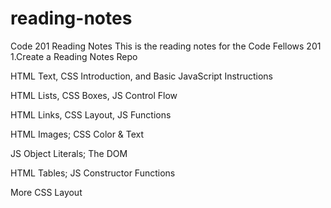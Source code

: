 # reading-notes

Code 201 Reading Notes
This is the reading notes for the Code Fellows 201
1.Create a Reading Notes Repo

HTML Text, CSS Introduction, and Basic JavaScript Instructions

HTML Lists, CSS Boxes, JS Control Flow

HTML Links, CSS Layout, JS Functions

HTML Images; CSS Color & Text

JS Object Literals; The DOM

HTML Tables; JS Constructor Functions

More CSS Layout

